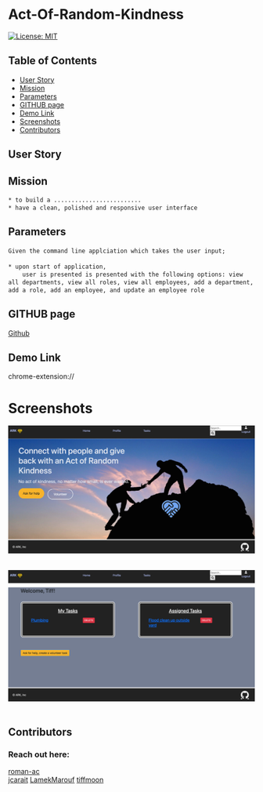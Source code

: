
# Act-Of-Random-Kindness

[![License: MIT](https://img.shields.io/badge/License-MIT-yellow.svg)](https://opensource.org/licenses/MIT)

## Table of Contents
  * [User Story](#user-story)
  * [Mission](#mission)
  * [Parameters](#parameters)
  * [GITHUB page](#github-page)
  * [Demo Link](#demo-link)
  * [Screenshots](#screenshots)
  * [Contributors](#contributors)

## User Story
    

## Mission
    * to build a .........................
    * have a clean, polished and responsive user interface


## Parameters
    
    Given the command line applciation which takes the user input;

    * upon start of application,
        user is presented is presented with the following options: view all departments, view all roles, view all employees, add a department, add a role, add an employee, and update an employee role
    
    


## GITHUB page

[Github](https://github.com/jcarait/act-of-random-kindness)

## Demo Link

chrome-extension://

# Screenshots

![screenshot](./Assets/screenshot.png)
<br /> 
<br /> 

![screenshot](./Assets/screenshot1.png)
<br /> 
<br /> 


## Contributors
  ### Reach out here: 
  [roman-ac](https://github.com/roman-ac)  
  [jcarait](https://github.com/jcarait)
  [LamekMarouf](https://github.com/LamekMarouf)
  [tiffmoon](https://github.com/tiffmoon)
